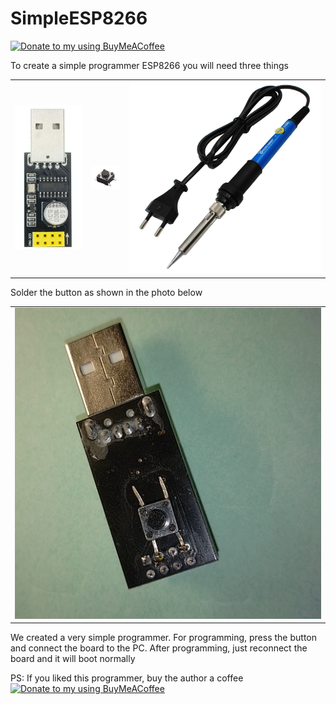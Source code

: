 # SimpleESP8266
<a href="https://www.buymeacoffee.com/fenenkoG" title="Donate to my using BuyMeACoffee"><img src="https://cdn.buymeacoffee.com/buttons/v2/default-yellow.png" alt="Donate to my  using BuyMeACoffee" style="height: 50px !important;width: 181px !important;" ></a>

To create a simple programmer ESP8266 you will need three things
<table>
  <tr>
    <td align="center"><a ><img src="https://github.com/fenenko/SimpleESP8266/blob/main/1.png"></a></td>
    <td align="center"><a ><img src="https://github.com/fenenko/SimpleESP8266/blob/main/2.png"></a></td>
    <td align="center"><a ><img src="https://github.com/fenenko/SimpleESP8266/blob/main/3.jpg"></a></td>
  </tr> 
</table>
Solder the button as shown in the photo below
<table>
  <tr>
    <td align="center"><a ><img src="https://github.com/fenenko/SimpleESP8266/blob/main/4.jpg"></a></td>
   
  </tr> 
</table>
We created a very simple programmer. For programming, press the button and connect the board to the PC. After programming, just reconnect the board and it will boot normally

PS: If you liked this programmer, buy the author a coffee <a href="https://www.buymeacoffee.com/fenenkoG" title="Donate to my using BuyMeACoffee"><img src="https://cdn.buymeacoffee.com/buttons/v2/default-yellow.png" alt="Donate to my  using BuyMeACoffee" style="height: 50px !important;width: 181px !important;" ></a>




